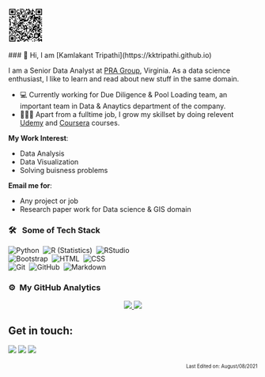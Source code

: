 <p align="left">
<img width="70" height="70" src="qrcode_linkedin.jpg">
</p>
### 👋 Hi, I am [Kamlakant Tripathi](https://kktripathi.github.io)

I am a Senior Data Analyst at [PRA Group](https://www.pragroup.com), Virginia. As a data science enthusiast, I like to learn and read about new stuff in the same domain.


- 💻 Currently working for Due Diligence & Pool Loading team, an important team in Data & Anaytics department of the company.
- 👨🏽‍💻 Apart from a fulltime job, I grow my skillset by doing relevent [Udemy](https://www.udemy.com/) and [Coursera](https://www.coursera.org/) courses.

**My Work Interest**:
- Data Analysis
- Data Visualization
- Solving buisness problems

 **Email me for**:

- Any project or job
- Research paper work for Data science & GIS domain

### 🛠 &nbsp; Some of Tech Stack
![Python](https://img.shields.io/badge/-Python-05122A?style=flat&logo=python)&nbsp;
![R (Statistics)](https://img.shields.io/badge/-R-05122A?style=flat&logo=R&logoColor=276DC3)&nbsp;
![RStudio](https://img.shields.io/badge/-RStudio-05122A?style=flat&logo=rstudio)\
![Bootstrap](https://img.shields.io/badge/-Bootstrap-05122A?style=flat&logo=bootstrap&logoColor=563D7C)&nbsp;
![HTML](https://img.shields.io/badge/-HTML-05122A?style=flat&logo=HTML5)&nbsp;
![CSS](https://img.shields.io/badge/-CSS-05122A?style=flat&logo=CSS3&logoColor=1572B6)\
![Git](https://img.shields.io/badge/-Git-05122A?style=flat&logo=git)&nbsp;
![GitHub](https://img.shields.io/badge/-GitHub-05122A?style=flat&logo=github)&nbsp;
![Markdown](https://img.shields.io/badge/-Markdown-05122A?style=flat&logo=markdown)

### ⚙️ &nbsp;My GitHub Analytics
<p align="center">
<a href="https://github.com/kktripathi">
  <img height="180em" src="https://github-readme-stats-eight-theta.vercel.app/api?username=kktripathi&show_icons=true&theme=algolia&include_all_commits=true&count_private=true"/>
  <img height="180em" src="https://github-readme-stats-eight-theta.vercel.app/api/top-langs/?username=kktripathi&layout=compact&langs_count=8&theme=algolia"/>
</a>
</p>

<!--
<p align="center">
  <img alt="Github Stats of K.K. Tripathi" src="https://github-readme-stats.vercel.app/api?username=kktripathi&show_icons=true&theme=radical">
</p>
-->
## Get in touch:

<p align = "center">
  
[<img src="https://img.shields.io/badge/linkedin-%2312100E.svg?&style=for-the-badge&logo=linkedin&logoColor=white&color=black" />](https://www.linkedin.com/in/kkt/)
[<img src ="https://img.shields.io/badge/website-%23.svg?&style=for-the-badge&logo=www&logoColor=white%22&color=black">](https://kktripathi.github.io)
[<img src="https://img.shields.io/badge/twitter-%231DA1F2.svg?&style=for-the-badge&logo=twitter&logoColor=white&color=black" />](https://twitter.com/kkt_tweet) 

</p>

<p align = "right">
<sub> <sup> Last Edited on: August/08/2021 
      </sup>
</sub>                                                                                                                
</p>
